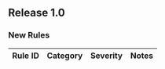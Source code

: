 ﻿## Release 1.0

### New Rules

| Rule ID | Category | Severity | Notes                                            |
|---------|----------|----------|--------------------------------------------------|
